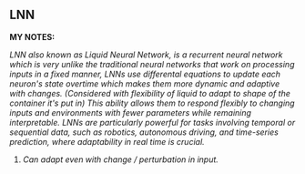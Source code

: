 **LNN**
--

**MY NOTES:**
<span style="color:pink">

*LNN also known as Liquid Neural Network, is a recurrent neural network which is very unlike the traditional neural networks that work on processing inputs in a fixed manner, LNNs use differental equations to update each neuron's state overtime which makes them more dynamic and adaptive with changes. (Considered with flexibility of liquid to adapt to shape of the container it's put in) This ability allows them to respond flexibly to changing inputs and environments with fewer parameters while remaining interpretable.
LNNs are particularly powerful for tasks involving temporal or sequential data, such as robotics, autonomous driving, and time-series prediction, where adaptability in real time is crucial.*</span>

1) *Can adapt even with change / perturbation in input.*
